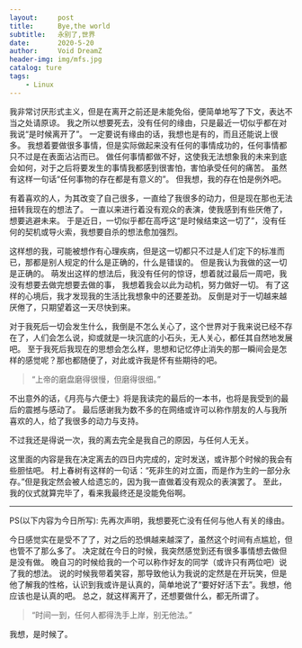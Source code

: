 ```yaml
---
layout:     post
title:      Bye,the world
subtitle:   永别了,世界
date:       2020-5-20
author:     Void DreamZ
header-img: img/mfs.jpg
catalog: ture
tags:
    - Linux
---
```






我非常讨厌形式主义，但是在离开之前还是未能免俗，便简单地写了下文，表达不当之处请原谅。
我之所以想要死去，没有任何的缘由，只是最近一切似乎都在对我说“是时候离开了”。
一定要说有缘由的话，我想也是有的，而且还能说上很多。
我想着要做很多事情，但是实际做起来没有任何的事情成功的，任何事情都只不过是在表面沾沾而已。
做任何事情都做不好，这使我无法想象我的未来到底会如何，对于之后将要发生的事情我都感到很害怕，害怕承受任何的痛苦。
虽然有这样一句话“任何事物的存在都是有意义的”。
但我想，我的存在怕是例外吧。

有着喜欢的人，为其改变了自己很多，一直给了我很多的动力，但是现在那也无法扭转我现在的想法了。
一直以来进行着没有观众的表演，使我感到有些厌倦了，想要逃避未来。
于是近日，一切似乎都在高呼这“是时候结束这一切了”，没有任何的契机或导火索，我想要自杀的想法愈加强烈。

这样想的我，可能被想作有心理疾病，但是这一切都只不过是人们定下的标准而已，那都是别人规定的什么是正确的，什么是错误的。
但是我认为我做的这一切是正确的。
萌发出这样的想法后，我没有任何的惊讶，想着就过最后一周吧，我没有想要去做完想要去做的事，
我想着我会以此为动机，努力做好一切。
有了这样的心境后，我才发现我的生活比我想象中的还要差劲。
反倒是对于一切越来越厌倦了，只期望着这一天尽快到来。

对于我死后一切会发生什么，我倒是不怎么关心了，这个世界对于我来说已经不存在了，人们会怎么说，抑或就是一块沉底的小石头，无人关心，都任其自然地发展吧。
至于我死后我现在的思想会怎么样，思想和记忆停止消失的那一瞬间会是怎样的感觉呢？那也都随便了，对此或许我是怀有些期待的吧。

> “上帝的磨盘磨得很慢，但磨得很细。”

不出意外的话，《月亮与六便士》将是我读完的最后的一本书，也将是我受到的最后的震撼与感动了。
最后感谢我为数不多的在网络或许可以称作朋友的人与我所喜欢的人，给了我很多的动力与支持。

不过我还是得说一次，我的离去完全是我自己的原因，与任何人无关。

这里面的内容是我在决定离去的四日内完成的，定时发送，或许那个时候的我会有些胆怯吧。
村上春树有这样的一句话：“死非生的对立面，而是作为生的一部分永存。”但是我定然会被人给遗忘的，因为我一直做着没有观众的表演罢了。
至此，我的仪式就算完毕了，看来我最终还是没能免俗啊。

---------------

PS(以下内容为今日所写):
先再次声明，我想要死亡没有任何与他人有关的缘由。

今日感觉实在是受不了了，对之后的恐惧越来越深了，虽然这个时间有点尴尬，但也管不了那么多了。
决定就在今日的时候，我突然感觉到还有很多事情想去做但是没有做。
晚自习的时候给我的一个可以称作好友的同学（或许只有两位吧）说了我的想法。
说的时候我带着笑容，那导致他认为我说的定然是在开玩笑，但是他了解我的性格，认识到我或许是认真的，简单地说了“要好好活下去”。我想，他应该也是认真的吧。
总之，就这样离开了，还想要做什么，都无所谓了。

> “时间一到，任何人都得洗手上岸，别无他法。”

我想，是时候了。
